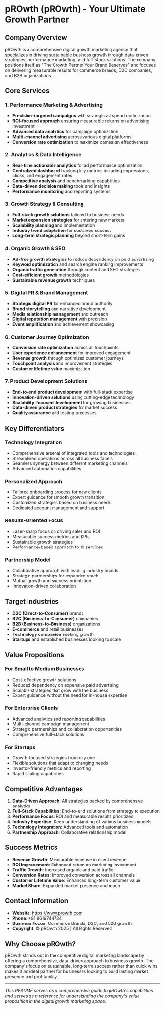 # pROwth (pROwth) - Your Ultimate Growth Partner

## Company Overview
pROwth is a comprehensive digital growth marketing agency that specializes in driving sustainable business growth through data-driven strategies, performance marketing, and full-stack solutions. The company positions itself as "The Growth Partner Your Brand Deserves" and focuses on delivering measurable results for commerce brands, D2C companies, and B2B organizations.

## Core Services

### 1. Performance Marketing & Advertising
- **Precision-targeted campaigns** with strategic ad spend optimization
- **ROI-focused approach** ensuring measurable returns on advertising investment
- **Advanced data analytics** for campaign optimization
- **Multi-channel advertising** across various digital platforms
- **Conversion rate optimization** to maximize campaign effectiveness

### 2. Analytics & Data Intelligence
- **Real-time actionable analytics** for ad performance optimization
- **Centralized dashboard** tracking key metrics including impressions, clicks, and engagement rates
- **Competitive analysis** and benchmarking capabilities
- **Data-driven decision making** tools and insights
- **Performance monitoring** and reporting systems

### 3. Growth Strategy & Consulting
- **Full-stack growth solutions** tailored to business needs
- **Market expansion strategies** for entering new markets
- **Scalability planning** and implementation
- **Industry trend adaptation** for sustained success
- **Long-term strategic planning** beyond short-term gains

### 4. Organic Growth & SEO
- **Ad-free growth strategies** to reduce dependency on paid advertising
- **Keyword optimization** and search engine ranking improvements
- **Organic traffic generation** through content and SEO strategies
- **Cost-efficient growth** methodologies
- **Sustainable revenue growth** techniques

### 5. Digital PR & Brand Management
- **Strategic digital PR** for enhanced brand authority
- **Brand storytelling** and narrative development
- **Media relationship management** and outreach
- **Digital reputation management** with precision
- **Event amplification** and achievement showcasing

### 6. Customer Journey Optimization
- **Conversion rate optimization** across all touchpoints
- **User experience enhancement** for improved engagement
- **Revenue growth** through optimized customer journeys
- **Touchpoint analysis** and improvement strategies
- **Customer lifetime value** maximization

### 7. Product Development Solutions
- **End-to-end product development** with full-stack expertise
- **Innovation-driven solutions** using cutting-edge technology
- **Scalability-focused development** for growing businesses
- **Data-driven product strategies** for market success
- **Quality assurance** and testing processes

## Key Differentiators

### Technology Integration
- Comprehensive arsenal of integrated tools and technologies
- Streamlined operations across all business facets
- Seamless synergy between different marketing channels
- Advanced automation capabilities

### Personalized Approach
- Tailored onboarding process for new clients
- Expert guidance for smooth growth transition
- Customized strategies based on business needs
- Dedicated account management and support

### Results-Oriented Focus
- Laser-sharp focus on driving sales and ROI
- Measurable success metrics and KPIs
- Sustainable growth strategies
- Performance-based approach to all services

### Partnership Model
- Collaborative approach with leading industry brands
- Strategic partnerships for expanded reach
- Mutual growth and success orientation
- Innovation-driven collaboration

## Target Industries
- **D2C (Direct-to-Consumer)** brands
- **B2C (Business-to-Consumer)** companies
- **B2B (Business-to-Business)** organizations
- **E-commerce** and retail businesses
- **Technology companies** seeking growth
- **Startups** and established businesses looking to scale

## Value Propositions

### For Small to Medium Businesses
- Cost-effective growth solutions
- Reduced dependency on expensive paid advertising
- Scalable strategies that grow with the business
- Expert guidance without the need for in-house expertise

### For Enterprise Clients
- Advanced analytics and reporting capabilities
- Multi-channel campaign management
- Strategic partnerships and collaboration opportunities
- Comprehensive full-stack solutions

### For Startups
- Growth-focused strategies from day one
- Flexible solutions that adapt to changing needs
- Investor-friendly metrics and reporting
- Rapid scaling capabilities

## Competitive Advantages
1. **Data-Driven Approach**: All strategies backed by comprehensive analytics
2. **Full-Stack Capabilities**: End-to-end solutions from strategy to execution
3. **Performance Focus**: ROI and measurable results prioritized
4. **Industry Expertise**: Deep understanding of various business models
5. **Technology Integration**: Advanced tools and automation
6. **Partnership Approach**: Collaborative relationship model

## Success Metrics
- **Revenue Growth**: Measurable increase in client revenue
- **ROI Improvement**: Enhanced return on marketing investment
- **Traffic Growth**: Increased organic and paid traffic
- **Conversion Rates**: Improved conversion across all channels
- **Customer Lifetime Value**: Enhanced long-term customer value
- **Market Share**: Expanded market presence and reach

## Contact Information
- **Website**: https://www.prowth.com
- **Phone**:  +91 8619744734
- **Business Focus**: Commerce Brands, D2C, and B2B growth
- **Copyright**: © pROwth 2025 | All Rights Reserved

## Why Choose pROwth?
pROwth stands out in the competitive digital marketing landscape by offering a comprehensive, data-driven approach to business growth. The company's focus on sustainable, long-term success rather than quick wins makes it an ideal partner for businesses looking to build lasting market presence and profitability.

---

*This README serves as a comprehensive guide to pROwth's capabilities and serves as a reference for understanding the company's value proposition in the digital growth marketing space.*

